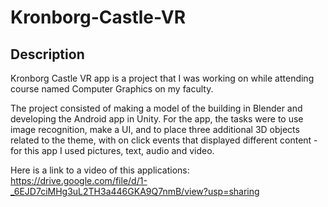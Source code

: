 # Kronborg-Castle-VR
## Description

Kronborg Castle VR app is a project that I was working on while attending course named Computer Graphics on my faculty. 

The project consisted of making a model of the building in Blender and developing the Android app in Unity. 
For the app, the tasks were to use image recognition, make a UI, and to place three additional 3D objects related to the theme, with on click events that displayed different content - for this app I used pictures, text, audio and video.

Here is a link to a video of this applications: https://drive.google.com/file/d/1-_6EJD7ciMHg3uL2TH3a446GKA9Q7nmB/view?usp=sharing

